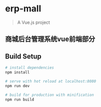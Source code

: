 # erp-mall

> A Vue.js project
## 商城后台管理系统vue前端部分

## Build Setup

``` bash
# install dependencies
npm install

# serve with hot reload at localhost:8080
npm run dev

# build for production with minification
npm run build
```

